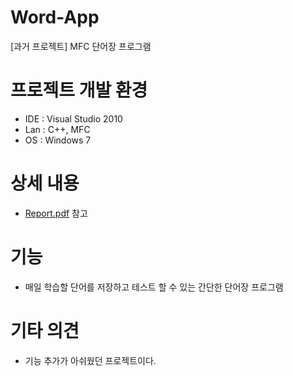 # Word-App
 [과거 프로젝트] MFC 단어장 프로그램
# 프로젝트 개발 환경
- IDE : Visual Studio 2010 
- Lan : C++, MFC
- OS : Windows 7   

# 상세 내용
- [Report.pdf](./Word_App/WordApp(MFC).pdf) 참고  

# 기능  
- 매일 학습할 단어를 저장하고 테스트 할 수 있는 간단한 단어장 프로그램  

# 기타 의견  
- 기능 추가가 아쉬웠던 프로젝트이다.  